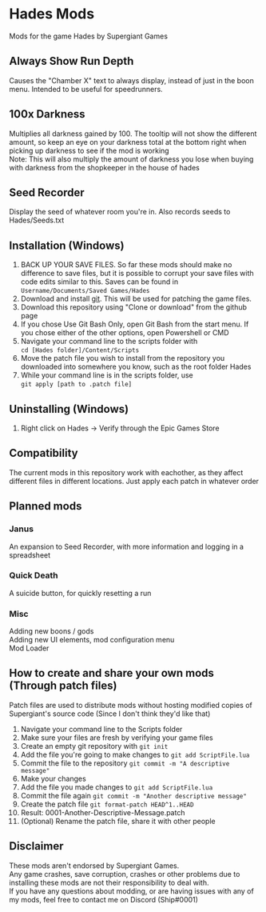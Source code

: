 # Hades Mods

Mods for the game Hades by Supergiant Games

## Always Show Run Depth
Causes the "Chamber X" text to always display, instead of just in the boon menu. Intended to be useful for speedrunners.

## 100x Darkness
Multiplies all darkness gained by 100. The tooltip will not show the different amount, so keep an eye on your darkness total at the bottom right when picking up darkness to see if the mod is working  
Note: This will also multiply the amount of darkness you lose when buying with darkness from the shopkeeper in the house of hades

## Seed Recorder
Display the seed of whatever room you're in. Also records seeds to Hades/Seeds.txt

## Installation (Windows)
1. BACK UP YOUR SAVE FILES. So far these mods should make no difference to save files, but it is possible to corrupt your save files with code edits similar to this. Saves can be found in `Username/Documents/Saved Games/Hades` 
2. Download and install [git](https://git-scm.com). This will be used for patching the game files.
3. Download this repository using "Clone or download" from the github page
4. If you chose Use Git Bash Only, open Git Bash from the start menu. If you chose either of the other options, open Powershell or CMD
5. Navigate your command line to the scripts folder with   
`cd [Hades folder]/Content/Scripts`
6. Move the patch file you wish to install from the repository you downloaded into somewhere you know, such as the root folder Hades
7. While your command line is in the scripts folder, use  
`git apply [path to .patch file]`

## Uninstalling (Windows)
1. Right click on Hades -> Verify through the Epic Games Store

## Compatibility
The current mods in this repository work with eachother, as they affect different files in different locations. Just apply each patch in whatever order

## Planned mods
### Janus
An expansion to Seed Recorder, with more information and logging in a spreadsheet
### Quick Death
A suicide button, for quickly resetting a run
### Misc
Adding new boons / gods  
Adding new UI elements, mod configuration menu  
Mod Loader  

## How to create and share your own mods (Through patch files)
Patch files are used to distribute mods without hosting modified copies of Supergiant's source code (Since I don't think they'd like that)
1. Navigate your command line to the Scripts folder
2. Make sure your files are fresh by verifying your game files
3. Create an empty git repository with `git init`
4. Add the file you're going to make changes to `git add ScriptFile.lua`
5. Commit the file to the repository `git commit -m "A descriptive message"`
6. Make your changes
7. Add the file you made changes to `git add ScriptFile.lua`
8. Commit the file again `git commit -m "Another descriptive message"`
9. Create the patch file `git format-patch HEAD^1..HEAD`
10. Result: 0001-Another-Descriptive-Message.patch
11. (Optional) Rename the patch file, share it with other people

## Disclaimer
These mods aren't endorsed by Supergiant Games.  
Any game crashes, save corruption, crashes or other problems due to installing these mods are not their responsibility to deal with.  
If you have any questions about modding, or are having issues with any of my mods, feel free to contact me on Discord (Ship#0001)
